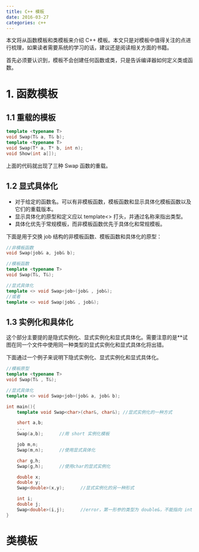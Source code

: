 ```yaml
---
title: C++ 模板
date: 2016-03-27
categories: c++
---
```


本文将从函数模板和类模板来介绍 C++ 模板。本文只是对模板中值得关注的点进行梳理，如果读者需要系统的学习的话，建议还是阅读相关方面的书籍。

首先必须要认识到，模板不会创建任何函数或类，只是告诉编译器如何定义类或函数。

# 1. 函数模板

## 1.1 重载的模板

```c++
template <typename T>
void Swap(T& a, T& b);
template <typename T>
void Swap(T* a, T* b, int n);
void Show(int a[]);
```

上面的代码就出现了三种 Swap 函数的重载。

## 1.2 显式具体化

- 对于给定的函数名。可以有非模板函数，模板函数和显示具体化模板函数以及它们的重载版本。
- 显示具体化的原型和定义应以 template<> 打头，并通过名称来指出类型。
- 具体化优先于常规模板，而非模板函数优先于具体化和常规模板。

下面是用于交换 job 结构的非模板函数、模板函数和具体化的原型：

```c++
//非模板函数
void Swap(job& a, job& b);

//模板函数
template <typename T>
void Swap(T&, T&);

//显式具体化
template <> void Swap<job>(job& , job&);
//或者
template <> void Swap(job& , job&);
```

## 1.3 实例化和具体化

这个部分主要提的是隐式实例化、显式实例化和显式具体化。需要注意的是**试图在同一个文件中使用同一种类型的显式实例化和显式具体化将出错。

下面通过一个例子来说明下隐式实例化、显式实例化和显式具体化。

```c++
//模板原型
template <typename T>
void Swap(T& , T&);			

//显式具体化
template <> void Swap<job>(job& a, job& b);

int main(){
	template void Swap<char>(char&, char&); //显式实例化的一种方式

	short a,b;
	...
	Swap(a,b);		//用 short 实例化模板

	job m,n;
	Swap(m,n);		//使用显式具体化

	char g,h;
	Swap(g,h);		//使用char的显式实例化

	double x;
	double y;
	Swap<double>(x,y);		//显式实例化的另一种形式

	int i;
	double j;
	Swap<double>(i,j);		//error，第一形参的类型为 double&，不能指向 int 变量 i
}
```
# 类模板